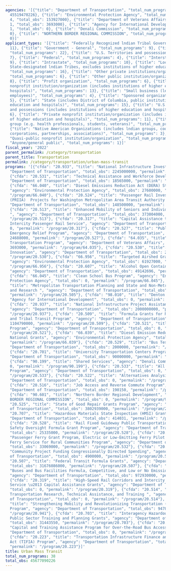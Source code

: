 ```yaml
---
agencies: '[{"title": "Department of Transportation", "total_num_programs": 30, "total_obs":
  45519470226}, {"title": "Environmental Protection Agency", "total_num_programs":
  4, "total_obs": 153927000}, {"title": "Department of Veterans Affairs", "total_num_programs":
  1, "total_obs": 3693000}, {"title": "Agency for International Development", "total_num_programs":
  1, "total_obs": 0}, {"title": "Denali Commission", "total_num_programs": 1, "total_obs":
  0}, {"title": "NORTHERN BORDER REGIONAL COMMISSION", "total_num_programs": 1, "total_obs":
  0}]'
applicant_types: '[{"title": "Federally Recognized lndian Tribal Governments", "total_num_programs":
  11}, {"title": "Government - General", "total_num_programs": 9}, {"title": "State",
  "total_num_programs": 22}, {"title": "U.S. Territories and possessions", "total_num_programs":
  7}, {"title": "Federal", "total_num_programs": 4}, {"title": "Interstate", "total_num_programs":
  9}, {"title": "Intrastate", "total_num_programs": 10}, {"title": "Local (includes
  State-designated lndian Tribes, excludes institutions of higher education and hospitals",
  "total_num_programs": 16}, {"title": "Other private institutions/organizations",
  "total_num_programs": 6}, {"title": "Other public institution/organization", "total_num_programs":
  8}, {"title": "Profit organization", "total_num_programs": 6}, {"title": "Public
  nonprofit institution/organization (includes institutions of higher education and
  hospitals)", "total_num_programs": 13}, {"title": "Small business (less than 500
  employees)", "total_num_programs": 4}, {"title": "Sponsored organization", "total_num_programs":
  5}, {"title": "State (includes District of Columbia, public institutions of higher
  education and hospitals)", "total_num_programs": 15}, {"title": "U.S. Territories
  and possessions (includes institutions of higher education and hospitals)", "total_num_programs":
  6}, {"title": "Private nonprofit institution/organization (includes institutions
  of higher education and hospitals)", "total_num_programs": 11}, {"title": "Specialized
  group (e.g. health professionals, students, veterans)", "total_num_programs": 2},
  {"title": "Native American Organizations (includes lndian groups, cooperatives,
  corporations, partnerships, associations)", "total_num_programs": 3}, {"title":
  "Quasi-public nonprofit institution/organization", "total_num_programs": 4}, {"title":
  "Anyone/general public", "total_num_programs": 1}]'
fiscal_year: '2022'
parent_permalink: /category/transportation
parent_title: Transportation
permalink: /category/transportation/urban-mass-transit
programs: '[{"cfda": "20.933", "title": "National Infrastructure Investments ", "agency":
  "Department of Transportation", "total_obs": 2245000000, "permalink": "/program/20.933"},
  {"cfda": "20.531", "title": "Technical Assistance and Workforce Development", "agency":
  "Department of Transportation", "total_obs": 18565000, "permalink": "/program/20.531"},
  {"cfda": "66.040", "title": "Diesel Emissions Reduction Act (DERA) State Grants",
  "agency": "Environmental Protection Agency", "total_obs": 27600000, "permalink":
  "/program/66.040"}, {"cfda": "20.524", "title": "Passenger Rail Investment and Improvement
  (PRIIA)  Projects for Washington Metropolitan Area Transit Authority (WMATA)", "agency":
  "Department of Transportation", "total_obs": 148500000, "permalink": "/program/20.524"},
  {"cfda": "20.513", "title": "Enhanced Mobility of Seniors and Individuals with Disabilities
  ", "agency": "Department of Transportation", "total_obs": 373004000, "permalink":
  "/program/20.513"}, {"cfda": "20.317", "title": "Capital Assistance to States -
  Intercity Passenger Rail Service", "agency": "Department of Transportation", "total_obs":
  0, "permalink": "/program/20.317"}, {"cfda": "20.527", "title": "Public Transportation
  Emergency Relief Program", "agency": "Department of Transportation", "total_obs":
  24688000, "permalink": "/program/20.527"}, {"cfda": "64.035", "title": "Veterans
  Transportation Program", "agency": "Department of Veterans Affairs", "total_obs":
  3693000, "permalink": "/program/64.035"}, {"cfda": "20.530", "title": "Public Transportation
  Innovation", "agency": "Department of Transportation", "total_obs": 20033000, "permalink":
  "/program/20.530"}, {"cfda": "66.956", "title": "Targeted Airshed Grant Program",
  "agency": "Environmental Protection Agency", "total_obs": 61927000, "permalink":
  "/program/66.956"}, {"cfda": "20.607", "title": "Alcohol Open Container Requirements",
  "agency": "Department of Transportation", "total_obs": 49142696, "permalink": "/program/20.607"},
  {"cfda": "66.045", "title": "Clean School Bus Program", "agency": "Environmental
  Protection Agency", "total_obs": 0, "permalink": "/program/66.045"}, {"cfda": "20.505",
  "title": "Metropolitan Transportation Planning and State and Non-Metropolitan Planning
  and Research ", "agency": "Department of Transportation", "total_obs": 73469000,
  "permalink": "/program/20.505"}, {"cfda": "98.010", "title": "Denton Program", "agency":
  "Agency for International Development", "total_obs": 0, "permalink": "/program/98.010"},
  {"cfda": "20.937", "title": "National Infrastructure Project Assistance (Mega Projects)",
  "agency": "Department of Transportation", "total_obs": 2000000000, "permalink":
  "/program/20.937"}, {"cfda": "20.509", "title": "Formula Grants for Rural Areas
  and Tribal Transit Program", "agency": "Department of Transportation", "total_obs":
  1104790000, "permalink": "/program/20.509"}, {"cfda": "20.521", "title": "New Freedom
  Program", "agency": "Department of Transportation", "total_obs": 0, "permalink":
  "/program/20.521"}, {"cfda": "66.039", "title": "Diesel Emission Reduction Act (DERA)
  National Grants", "agency": "Environmental Protection Agency", "total_obs": 64400000,
  "permalink": "/program/66.039"}, {"cfda": "20.529", "title": "Bus Testing", "agency":
  "Department of Transportation", "total_obs": 2000000, "permalink": "/program/20.529"},
  {"cfda": "20.701", "title": "University Transportation Centers Program", "agency":
  "Department of Transportation", "total_obs": 90000000, "permalink": "/program/20.701"},
  {"cfda": "90.199", "title": "Shared Services", "agency": "Denali Commission", "total_obs":
  0, "permalink": "/program/90.199"}, {"cfda": "20.533", "title": "All Stations Accessibility
  Program", "agency": "Department of Transportation", "total_obs": 0, "permalink":
  "/program/20.533"}, {"cfda": "20.522", "title": "Alternatives Analysis ", "agency":
  "Department of Transportation", "total_obs": 0, "permalink": "/program/20.522"},
  {"cfda": "20.516", "title": "Job Access and Reverse Commute Program", "agency":
  "Department of Transportation", "total_obs": 190150, "permalink": "/program/20.516"},
  {"cfda": "90.601", "title": "Northern Border Regional Development", "agency": "NORTHERN
  BORDER REGIONAL COMMISSION", "total_obs": 0, "permalink": "/program/90.601"}, {"cfda":
  "20.525", "title": "State of Good Repair Grants Program", "agency": "Department
  of Transportation", "total_obs": 3802939000, "permalink": "/program/20.525"}, {"cfda":
  "20.707", "title": "Hazardous Materials State Inspection (HMSI) Grant", "agency":
  "Department of Transportation", "total_obs": 414031, "permalink": "/program/20.707"},
  {"cfda": "20.528", "title": "Rail Fixed Guideway Public Transportation System State
  Safety Oversight Formula Grant Program", "agency": "Department of Transportation",
  "total_obs": 25335000, "permalink": "/program/20.528"}, {"cfda": "20.532", "title":
  "Passenger Ferry Grant Program, Electric or Low-Emitting Ferry Pilot Program, and
  Ferry Service for Rural Communities Program", "agency": "Department of Transportation",
  "total_obs": 33069000, "permalink": "/program/20.532"}, {"cfda": "20.534", "title":
  "Community Project Funding Congressionally Directed Spending", "agency": "Department
  of Transportation", "total_obs": 4900000, "permalink": "/program/20.534"}, {"cfda":
  "20.507", "title": "Federal Transit Formula Grants", "agency": "Department of Transportation",
  "total_obs": 31676086000, "permalink": "/program/20.507"}, {"cfda": "20.526", "title":
  "Buses and Bus Facilities Formula, Competitive, and Low or No Emissions Programs",
  "agency": "Department of Transportation", "total_obs": 972930000, "permalink": "/program/20.526"},
  {"cfda": "20.319", "title": "High-Speed Rail Corridors and Intercity Passenger Rail
  Service \u2013 Capital Assistance Grants", "agency": "Department of Transportation",
  "total_obs": 0, "permalink": "/program/20.319"}, {"cfda": "20.514", "title": "Public
  Transportation Research, Technical Assistance, and Training ", "agency": "Department
  of Transportation", "total_obs": 0, "permalink": "/program/20.514"}, {"cfda": "20.941",
  "title": "Strengthening Mobility and Revolutionizing Transportation (SMART) Grants
  Program", "agency": "Department of Transportation", "total_obs": 94783781, "permalink":
  "/program/20.941"}, {"cfda": "20.703", "title": "Interagency Hazardous Materials
  Public Sector Training and Planning Grants", "agency": "Department of Transportation",
  "total_obs": 31443550, "permalink": "/program/20.703"}, {"cfda": "20.518", "title":
  "Capital and Training Assistance Program for Over-the-Road Bus Accessibility", "agency":
  "Department of Transportation", "total_obs": 0, "permalink": "/program/20.518"},
  {"cfda": "20.223", "title": "Transportation Infrastructure Finance and Innovation
  Act (TIFIA) Program", "agency": "Department of Transportation", "total_obs": 2728188018,
  "permalink": "/program/20.223"}]'
title: Urban Mass Transit
total_num_programs: 38
total_obs: 45677090226
---
```

